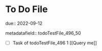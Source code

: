 # To Do File

due:: 2022-09-12

metadatafield:: todoTestFile_496_50

- [ ] Task of todoTestFile_496 1 [[Query me]]
